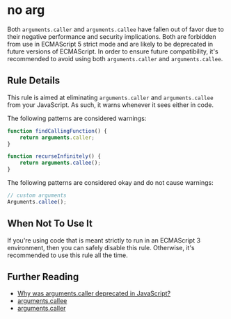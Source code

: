 # no arg

Both `arguments.caller` and `arguments.callee` have fallen out of favor due to their negative performance and security implications. Both are forbidden from use in ECMAScript 5 strict mode and are likely to be deprecated in future versions of ECMAScript. In order to ensure future compatibility, it's recommended to avoid using both `arguments.caller` and `arguments.callee`.

## Rule Details

This rule is aimed at eliminating `arguments.caller` and `arguments.callee` from your JavaScript. As such, it warns whenever it sees either in code.

The following patterns are considered warnings:

```js
function findCallingFunction() {
    return arguments.caller;
}

function recurseInfinitely() {
    return arguments.callee();
}
```

The following patterns are considered okay and do not cause warnings:

```js
// custom arguments
Arguments.callee();
```

## When Not To Use It

If you're using code that is meant strictly to run in an ECMAScript 3 environment, then you can safely disable this rule. Otherwise, it's recommended to use this rule all the time.

## Further Reading

* [Why was arguments.caller deprecated in JavaScript?](http://stackoverflow.com/questions/103598/why-was-the-arguments-callee-caller-property-deprecated-in-javascript)
* [arguments.callee](https://developer.mozilla.org/en-US/docs/Web/JavaScript/Reference/Functions_and_function_scope/arguments/callee)
* [arguments.caller](https://developer.mozilla.org/en-US/docs/Web/JavaScript/Reference/Functions_and_function_scope/arguments/caller)

